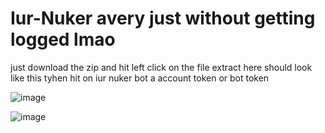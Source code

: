 # Iur-Nuker avery just without getting logged lmao
just download the zip and hit left click on the file extract here
should look like this tyhen hit on iur nuker bot a account token or bot token

![image](https://user-images.githubusercontent.com/97348366/152634338-9683bb95-4c43-43fe-a352-295520120601.png)

![image](https://user-images.githubusercontent.com/97348366/152634433-ab19e0d8-ca78-4187-92ec-a748d4569cb4.png)

